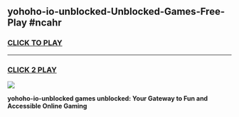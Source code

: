 
## yohoho-io-unblocked-Unblocked-Games-Free-Play #ncahr
<h3>
<a href="https://us.freeplayer.one?title=yohoho-io-unblocked&ref=9M">CLICK TO PLAY</a></h3>
<hr>

<h3>
<a href="https://us.freeplayer.one?title=yohoho-io-unblocked&ref=9M">CLICK 2 PLAY</a>
  
</h3>

<a href="https://us.freeplayer.one?title=yohoho-io-unblocked&ref=9M"><img src="https://clearcache.store/games.png"></a>


**yohoho-io-unblocked games unblocked: Your Gateway to Fun and Accessible Online Gaming**
